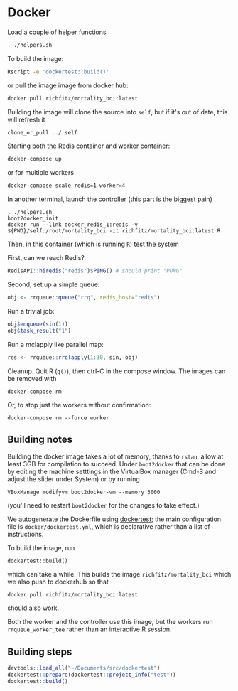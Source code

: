 # Docker

Load a couple of helper functions

```sh
. ./helpers.sh
```

To build the image:

```sh
Rscript -e 'dockertest::build()'
```

or pull the image image from docker hub:

```sh
docker pull richfitz/mortality_bci:latest
```

Building the image will clone the source into `self`, but if it's out of date, this will refresh it

```sh
clone_or_pull ../ self
```

Starting both the Redis container and worker container:

```sh
docker-compose up
```

or for multiple workers

```sh
docker-compose scale redis=1 worker=4
```

In another terminal, launch the controller (this part is the biggest pain)
```
. ./helpers.sh
boot2docker_init
docker run --link docker_redis_1:redis -v ${PWD}/self:/root/mortality_bci -it richfitz/mortality_bci:latest R
```

Then, in this container (which is running `R`) test the system

First, can we reach Redis?

```r
RedisAPI::hiredis("redis")$PING() # should print "PONG"
```

Second, set up a simple queue:

```r
obj <- rrqueue::queue("rrq", redis_host="redis")
```

Run a trivial job:

```r
obj$enqueue(sin(1))
obj$task_result("1")
```

Run a mclapply like parallel map:

```r
res <- rrqueue::rrqlapply(1:30, sin, obj)
```

Cleanup.  Quit R (`q()`), then ctrl-C in the compose window.  The images can be removed with

```
docker-compose rm
```

Or, to stop just the workers without confirmation:

```
docker-compose rm --force worker
```

## Building notes

Building the docker image takes a lot of memory, thanks to `rstan`; allow at least 3GB for compilation to succeed.  Under `boot2docker` that can be done by editing the machine setttings in the VirtualBox manager (Cmd-S and adjust the slider under System) or by running

```
VBoxManage modifyvm boot2docker-vm --memory 3000
```

(you'll need to restart `boot2docker` for the changes to take effect.)

We autogenerate the Dockerfile using [dockertest](https://github.com/richfitz/dockertest); the main configuration file is `docker/dockertest.yml`, which is declarative rather than a list of instructions.

To build the image, run

```
dockertest::build()
```

which can take a while.  This builds the image `richfitz/mortality_bci` which we also push to dockerhub so that

```
docker pull richfitz/mortality_bci:latest
```

should also work.

Both the worker and the controller use this image, but the workers run `rrqueue_worker_tee` rather than an interactive R session.

## Building steps

```R
devtools::load_all("~/Documents/src/dockertest")
dockertest::prepare(dockertest::project_info("test"))
dockertest::build()
```
